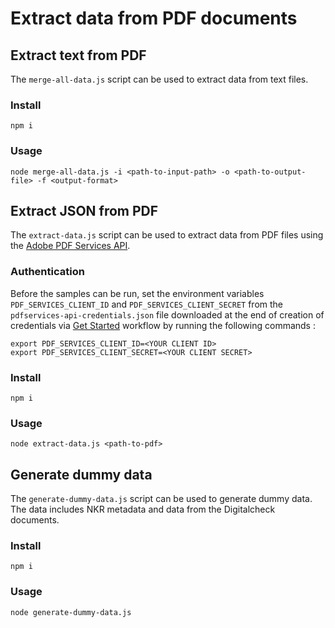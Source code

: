 # Extract data from PDF documents

## Extract text from PDF

The `merge-all-data.js` script can be used to extract data from text files.

### Install

```
npm i
```

### Usage

```
node merge-all-data.js -i <path-to-input-path> -o <path-to-output-file> -f <output-format>
```


## Extract JSON from PDF 

The `extract-data.js` script can be used to extract data from PDF files using the [Adobe PDF Services API](https://developer.adobe.com/document-services/docs/overview/pdf-services-api/).

### Authentication

Before the samples can be run, set the environment variables `PDF_SERVICES_CLIENT_ID` and `PDF_SERVICES_CLIENT_SECRET` 
from the `pdfservices-api-credentials.json` file downloaded at the end of creation of credentials via 
[Get Started](https://www.adobe.io/apis/documentcloud/dcsdk/gettingstarted.html?ref=getStartedWithServicesSdk) 
workflow by running the following commands :

```
export PDF_SERVICES_CLIENT_ID=<YOUR CLIENT ID>
export PDF_SERVICES_CLIENT_SECRET=<YOUR CLIENT SECRET>
```

### Install

```
npm i
```

### Usage

```
node extract-data.js <path-to-pdf>
```

## Generate dummy data

The `generate-dummy-data.js` script can be used to generate dummy data. The data includes NKR metadata and 
data from the Digitalcheck documents.

### Install

```
npm i
```

### Usage

```
node generate-dummy-data.js
```
